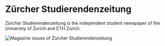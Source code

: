 # Zürcher Studierendenzeitung

Zürcher Studierendenzeitung is the independent student newspaper of the University of Zurich and ETH Zurich.

![Magazine issues of Zürcher Studierendenzeitung](https://user-images.githubusercontent.com/4021583/165287352-f6c15e57-4336-4a95-9c40-0cd4dd0cbf2f.png)
